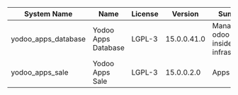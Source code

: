 | System Name | Name | License | Version | Summary | Price |
|---|---|---|---|---|---|
| yodoo_apps_database | Yodoo Apps Database | LGPL-3 | 15.0.0.41.0 | Manage all odoo apps inside your infrastructure |  |
| yodoo_apps_sale | Yodoo Apps Sale | LGPL-3 | 15.0.0.2.0 | Apps Sales |  |
